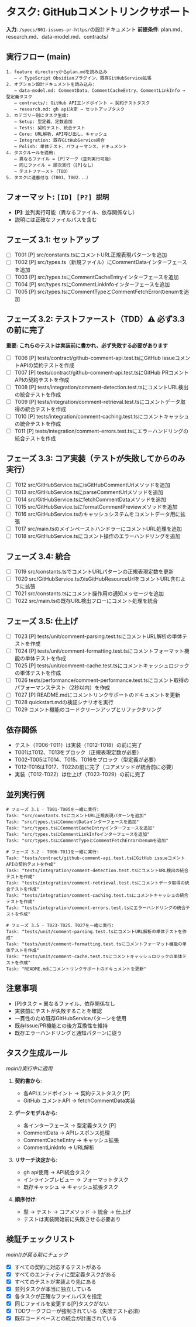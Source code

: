 # タスク: GitHubコメントリンクサポート

**入力**: `/specs/001-issues-pr-https/`の設計ドキュメント
**前提条件**: plan.md、research.md、data-model.md、contracts/

## 実行フロー (main)
```
1. feature directoryからplan.mdを読み込み
   → ✓ TypeScript Obsidianプラグイン、既存GitHubService拡張
2. オプション設計ドキュメントを読み込み:
   → data-model.md: CommentData、CommentCacheEntry、CommentLinkInfo → 型定義タスク
   → contracts/: GitHub APIエンドポイント → 契約テストタスク
   → research.md: gh api決定 → セットアップタスク
3. カテゴリー別にタスク生成:
   → Setup: 型定義、定数追加
   → Tests: 契約テスト、統合テスト
   → Core: URL解析、API呼び出し、キャッシュ
   → Integration: 既存GitHubService統合
   → Polish: 単体テスト、パフォーマンス、ドキュメント
4. タスクルールを適用:
   → 異なるファイル = [P]マーク（並列実行可能）
   → 同じファイル = 順次実行（[P]なし）
   → テストファースト（TDD）
5. タスクに連番付与（T001、T002...）
```

## フォーマット: `[ID] [P?] 説明`
- **[P]**: 並列実行可能（異なるファイル、依存関係なし）
- 説明には正確なファイルパスを含む

## フェーズ 3.1: セットアップ
- [ ] T001 [P] src/constants.tsにコメントURL正規表現パターンを追加
- [ ] T002 [P] src/types.ts（新規ファイル）にCommentDataインターフェースを追加
- [ ] T003 [P] src/types.tsにCommentCacheEntryインターフェースを追加
- [ ] T004 [P] src/types.tsにCommentLinkInfoインターフェースを追加
- [ ] T005 [P] src/types.tsにCommentTypeとCommentFetchErrorのenumを追加

## フェーズ 3.2: テストファースト（TDD）⚠️ 必ず3.3の前に完了
**重要: これらのテストは実装前に書かれ、必ず失敗する必要があります**
- [ ] T006 [P] tests/contract/github-comment-api.test.tsにGitHub issueコメントAPIの契約テストを作成
- [ ] T007 [P] tests/contract/github-comment-api.test.tsにGitHub PRコメントAPIの契約テストを作成
- [ ] T008 [P] tests/integration/comment-detection.test.tsにコメントURL検出の統合テストを作成
- [ ] T009 [P] tests/integration/comment-retrieval.test.tsにコメントデータ取得の統合テストを作成
- [ ] T010 [P] tests/integration/comment-caching.test.tsにコメントキャッシュの統合テストを作成
- [ ] T011 [P] tests/integration/comment-errors.test.tsにエラーハンドリングの統合テストを作成

## フェーズ 3.3: コア実装（テストが失敗してからのみ実行）
- [ ] T012 src/GitHubService.tsにisGitHubCommentUrlメソッドを追加
- [ ] T013 src/GitHubService.tsにparseCommentUrlメソッドを追加
- [ ] T014 src/GitHubService.tsにfetchCommentDataメソッドを追加
- [ ] T015 src/GitHubService.tsにformatCommentPreviewメソッドを追加
- [ ] T016 src/GitHubService.tsのキャッシュシステムをコメントデータ用に拡張
- [ ] T017 src/main.tsのメインペーストハンドラーにコメントURL処理を追加
- [ ] T018 src/GitHubService.tsにコメント操作のエラーハンドリングを追加

## フェーズ 3.4: 統合
- [ ] T019 src/constants.tsでコメントURLパターンの正規表現定数を更新
- [ ] T020 src/GitHubService.tsのisGitHubResourceUrlをコメントURL含むように拡張
- [ ] T021 src/constants.tsにコメント操作用の通知メッセージを追加
- [ ] T022 src/main.tsの既存URL検出フローにコメント処理を統合

## フェーズ 3.5: 仕上げ
- [ ] T023 [P] tests/unit/comment-parsing.test.tsにコメントURL解析の単体テストを作成
- [ ] T024 [P] tests/unit/comment-formatting.test.tsにコメントフォーマット機能の単体テストを作成
- [ ] T025 [P] tests/unit/comment-cache.test.tsにコメントキャッシュロジックの単体テストを作成
- [ ] T026 tests/performance/comment-performance.test.tsにコメント取得のパフォーマンステスト（2秒以内）を作成
- [ ] T027 [P] README.mdにコメントリンクサポートのドキュメントを更新
- [ ] T028 quickstart.mdの検証シナリオを実行
- [ ] T029 コメント機能のコードクリーンアップとリファクタリング

## 依存関係
- テスト（T006-T011）は実装（T012-T018）の前に完了
- T001はT012、T013をブロック（正規表現定数が必要）
- T002-T005はT014、T015、T016をブロック（型定義が必要）
- T012-T016はT017、T022の前に完了（コアメソッドが統合前に必要）
- 実装（T012-T022）は仕上げ（T023-T029）の前に完了

## 並列実行例
```
# フェーズ 3.1 - T001-T005を一緒に実行:
Task: "src/constants.tsにコメントURL正規表現パターンを追加"
Task: "src/types.tsにCommentDataインターフェースを追加"
Task: "src/types.tsにCommentCacheEntryインターフェースを追加"
Task: "src/types.tsにCommentLinkInfoインターフェースを追加"
Task: "src/types.tsにCommentTypeとCommentFetchErrorのenumを追加"

# フェーズ 3.2 - T006-T011を一緒に実行:
Task: "tests/contract/github-comment-api.test.tsにGitHub issueコメントAPIの契約テストを作成"
Task: "tests/integration/comment-detection.test.tsにコメントURL検出の統合テストを作成"
Task: "tests/integration/comment-retrieval.test.tsにコメントデータ取得の統合テストを作成"
Task: "tests/integration/comment-caching.test.tsにコメントキャッシュの統合テストを作成"
Task: "tests/integration/comment-errors.test.tsにエラーハンドリングの統合テストを作成"

# フェーズ 3.5 - T023-T025、T027を一緒に実行:
Task: "tests/unit/comment-parsing.test.tsにコメントURL解析の単体テストを作成"
Task: "tests/unit/comment-formatting.test.tsにコメントフォーマット機能の単体テストを作成"
Task: "tests/unit/comment-cache.test.tsにコメントキャッシュロジックの単体テストを作成"
Task: "README.mdにコメントリンクサポートのドキュメントを更新"
```

## 注意事項
- [P]タスク = 異なるファイル、依存関係なし
- 実装前にテストが失敗することを確認
- 一貫性のため既存GitHubServiceパターンを使用
- 既存Issue/PR機能との後方互換性を維持
- 既存エラーハンドリングと通知パターンに従う

## タスク生成ルール
*main()実行中に適用*

1. **契約書から**:
   - 各APIエンドポイント → 契約テストタスク [P]
   - GitHub コメントAPI → fetchCommentData実装
   
2. **データモデルから**:
   - 各インターフェース → 型定義タスク [P]
   - CommentData → APIレスポンス処理
   - CommentCacheEntry → キャッシュ拡張
   - CommentLinkInfo → URL解析
   
3. **リサーチ決定から**:
   - gh api使用 → API統合タスク
   - インラインプレビュー → フォーマットタスク
   - 既存キャッシュ → キャッシュ拡張タスク

4. **順序付け**:
   - 型 → テスト → コアメソッド → 統合 → 仕上げ
   - テストは実装開始前に失敗させる必要あり

## 検証チェックリスト
*main()が戻る前にチェック*

- [x] すべての契約に対応するテストがある
- [x] すべてのエンティティに型定義タスクがある
- [x] すべてのテストが実装より先にある
- [x] 並列タスクが本当に独立している
- [x] 各タスクが正確なファイルパスを指定
- [x] 同じファイルを変更する[P]タスクがない
- [x] TDDワークフローが強制されている（失敗テスト必須）
- [x] 既存コードベースとの統合が計画されている
